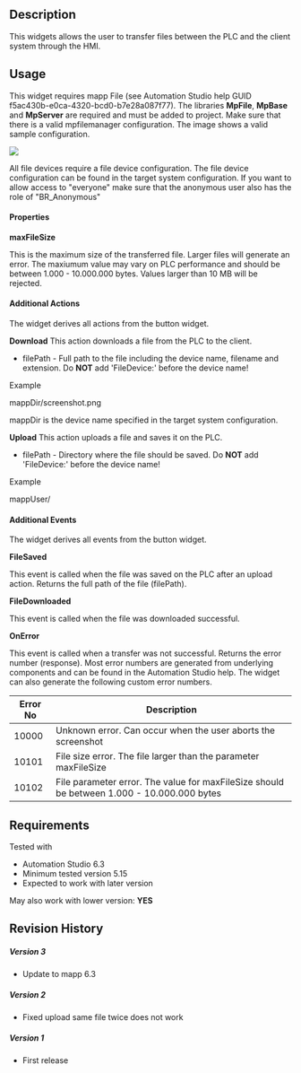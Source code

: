 ## Description
This widgets allows the user to transfer files between the PLC and the client system through the HMI. 

## Usage
This widget requires mapp File (see Automation Studio help GUID f5ac430b-e0ca-4320-bcd0-b7e28a087f77). The libraries **MpFile**, **MpBase** and **MpServer** are required and must be added to project. Make sure that there is a valid mpfilemanager configuration. The image shows a valid sample configuration.

![](./images/transfer1.png)

All file devices require a file device configuration. The file device configuration can be found in the target system configuration. If you want to allow access to "everyone" make sure that the anonymous user also has the role of "BR_Anonymous"

#### Properties

**maxFileSize**

This is the maximum size of the transferred file. Larger files will generate an error. The maxiumum value may vary on PLC performance and should be between 1.000 - 10.000.000 bytes. Values larger than 10 MB will be rejected.

#### Additional Actions
The widget derives all actions from the button widget.

**Download**
This action downloads a file from the PLC to the client.

* filePath - Full path to the file including the device name, filename and extension. Do **NOT** add 'FileDevice:' before the device name!

Example

mappDir/screenshot.png

mappDir is the device name specified in the target system configuration.

**Upload**
This action uploads a file and saves it on the PLC.

* filePath - Directory where the file should be saved. Do **NOT** add 'FileDevice:' before the device name!

Example

mappUser/

#### Additional Events
The widget derives all events from the button widget.

**FileSaved**

This event is called when the file was saved on the PLC after an upload action. Returns the full path of the file (filePath).

**FileDownloaded**

This event is called when the file was downloaded successful. 

**OnError**

This event is called when a transfer was not successful. Returns the error number (response). Most error numbers are generated from underlying components and can be found in the Automation Studio help. The widget can also generate the following custom error numbers.

| Error No  | Description  |
|---|---|
| 10000  | Unknown error. Can occur when the user aborts the screenshot |
| 10101  | File size error. The file larger than the parameter maxFileSize |
| 10102  | File parameter error. The value for maxFileSize should be between 1.000 - 10.000.000 bytes |

## Requirements

Tested with

* Automation Studio 6.3
* Minimum tested version 5.15
* Expected to work with later version

May also work with lower version: **YES**

## Revision History

##### Version 3
- Update to mapp 6.3

##### Version 2
- Fixed upload same file twice does not work

##### Version 1
- First release

